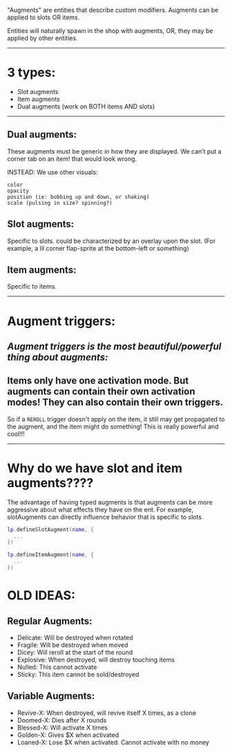 

"Augments" are entities that describe custom modifiers.
Augments can be applied to slots OR items.

Entities will naturally spawn in the shop with augments, OR, they may be
applied by other entities.

---

# 3 types:
- Slot augments
- Item augments
- Dual augments (work on BOTH items AND slots)

---

## Dual augments:
These augments must be generic in how they are displayed. 
We can’t put a corner tab on an item! that would look wrong.

INSTEAD: We use other visuals:
```
color
opacity
position (ie: bobbing up and down, or shaking)
scale (pulsing in size? spinning?)
```

## Slot augments:
Specific to slots.
could be characterized by an overlay upon the slot.
(For example, a lil corner flap-sprite at the bottom-left or something)

## Item augments:
Specific to items.

---



# Augment triggers:
*Augment triggers is the most beautiful/powerful thing about augments:*
--
Items only have one activation mode.
But augments can contain their own activation modes! They can also contain their own triggers.
--
So if a `REROLL` trigger doesn't apply on the item, it still may get propagated to the augment, and the item might do something!
This is really powerful and cool!!!


---

# Why do we have slot and item augments????
The advantage of having typed augments is that augments can be more aggressive about what effects they have on the ent. For example, slotAugments can directly influence behavior that is specific to slots

```lua
lp.defineSlotAugment(name, {
  ...
})

lp.defineItemAugment(name, {
  ...
})
```








# OLD IDEAS:

## Regular Augments:
- Delicate: Will be destroyed when rotated
- Fragile: Will be destroyed when moved
- Dicey: Will reroll at the start of the round
- Explosive: When destroyed, will destroy touching items
- Nulled: This cannot activate
- Sticky: This item cannot be sold/destroyed
## Variable Augments:
- Revive-X: When destroyed, will revive itself X times, as a clone
- Doomed-X: Dies after X rounds
- Blessed-X: Will activate X times
- Golden-X: Gives $X when activated
- Loaned-X: Lose $X when activated. Cannot activate with no money

